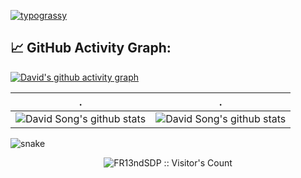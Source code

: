 [![typograssy](https://typograssy.deno.dev/api?text=FR13ndSDP)](https://github.com/kawarimidoll/typograssy)


## 📈 GitHub Activity Graph:
[![David's github activity graph](https://github-readme-activity-graph.cyclic.app/graph?username=FR13ndSDP&theme=github-compact)](https://github.com/ashutosh00710/github-readme-activity-graph)

 . | .
--- | --- 
![David Song's github stats](https://github-readme-stats.vercel.app/api?username=FR13ndSDP&include_all_commits=true&count_private=true&show_icons=true&line_height=20&title_color=7A7ADB&icon_color=2234AE&text_color=D3D3D3&bg_color=0,000000,130F40) | ![David Song's github stats](https://github-readme-stats.vercel.app/api/top-langs/?username=Fr13ndSDP&hide=html&langs_count=6&layout=compact&text_color=daf7dc&bg_color=151515)

![snake](https://github.com/FR13ndSDP/FR13ndSDP/blob/output/github-contribution-grid-snake-dark.svg)

<p align="center"><img src="https://profile-counter.glitch.me/{FR13ndSDP}/count.svg" alt="FR13ndSDP :: Visitor's Count" /></p>
